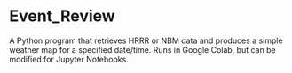 # Event_Review
A Python program that retrieves HRRR or NBM data and produces a simple weather map for a specified date/time. Runs in Google Colab, but can be modified for Jupyter Notebooks.
